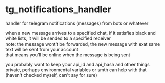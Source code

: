 # tg_notifications_handler
handler for telegram notifications (messages) from bots or whatever

when a new message arrives to a specified chat, if it satisfies black and white lists, it will be sended to a specified receiver<br>
note: the message wont't be forwarded, the new message with exat same text will be sent from your account<br>
that means you'll be online when the message is being sent<br>

you probably want to keep your api_id and api_hash and other things private, perhaps environmental variables or smth can help with that<br>
(haven't checked myself, can't say for sure)
